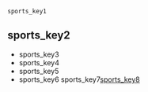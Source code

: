 ```ngMeta
sports_key1
```
## sports_key2
* sports_key3
* sports_key4
* sports_key5
* sports_key6
sports_key7[sports_key8](8yCr0OwPO_U)
